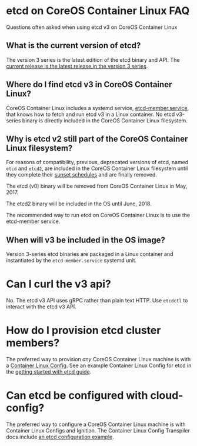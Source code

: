 # etcd on CoreOS Container Linux FAQ

Questions often asked when using etcd v3 on CoreOS Container Linux

## What is the current version of etcd?

The version 3 series is the latest edition of the etcd binary and API. The [current release is the latest release in the version 3 series][etcd-latest-version].

## Where do I find etcd v3 in CoreOS Container Linux?

CoreOS Container Linux includes a systemd service, [etcd-member.service][etcd-member-service], that knows how to fetch and run etcd v3 in a Linux container. No etcd v3-series binary is directly included in the CoreOS Container Linux filesystem.

## Why is etcd v2 still part of the CoreOS Container Linux filesystem?

For reasons of compatibility, previous, deprecated versions of etcd, named `etcd` and `etcd2`, are included in the CoreOS Container Linux filesystem until they complete their [sunset schedules][etcd3-blog] and are finally removed.

The etcd (v0) binary will be removed from CoreOS Container Linux in May, 2017.

The etcd2 binary will be included in the OS until June, 2018.

The recommended way to run etcd on CoreOS Container Linux is to use the etcd-member service.

## When will v3 be included in the OS image?

Version 3-series etcd binaries are packaged in a Linux container and instantiated by the `etcd-member.service` systemd unit.

# Can I curl the v3 api?

No. The etcd v3 API uses gRPC rather than plain text HTTP. Use `etcdctl` to interact with the etcd v3 API.

# How do I provision etcd cluster members?

The preferred way to provision *any* CoreOS Container Linux machine is with a [Container Linux Config][clconfig]. See an example Container Linux Config for etcd in the [getting started with etcd guide][getting-started].

# Can etcd be configured with cloud-config?

The preferred way to configure a CoreOS Container Linux machine is with Container Linux Configs and Ignition. The Container Linux Config Transpiler docs include [an etcd configuration example][clct-etcd-example].


[etcd3-blog]: https://coreos.com/blog/toward-etcd-v3-in-container-linux.html
[etcd-latest-version]: https://github.com/coreos/etcd/releases
[etcd-member-service]: https://github.com/coreos/coreos-overlay/blob/master/app-admin/etcd-wrapper/files/etcd-member.service
[getting-started]: https://coreos.com/etcd/docs/latest/getting-started-with-etcd.html
[clconfig]: https://coreos.com/os/docs/latest/configuration.html
[clct-etcd-example]: https://github.com/coreos/container-linux-config-transpiler/blob/master/doc/examples.md#etcd
